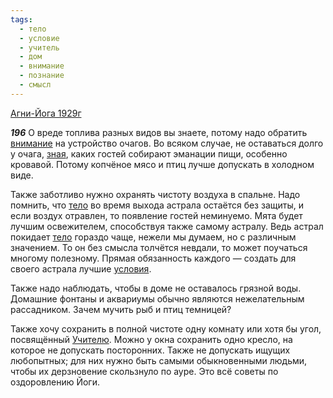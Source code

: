 ```yaml
---
tags:
  - тело
  - условие
  - учитель
  - дом
  - внимание
  - познание
  - смысл
---
```


[Агни-Йога 1929г](/agni/1929)

___196___
О вреде топлива разных видов вы знаете, потому надо обратить [внимание](/tag/#внимание) на устройство очагов. Во всяком случае, не оставаться долго у очага, [зная](/tag/#познание), каких гостей собирают эманации пищи, особенно кровавой. Потому копчёное мясо и птиц лучше допускать в холодном виде.   

Также заботливо нужно охранять чистоту воздуха в спальне. Надо помнить, что [тело](/tag/#тело) во время выхода астрала остаётся без защиты, и если воздух отравлен, то появление гостей неминуемо. Мята будет лучшим освежителем, способствуя также самому астралу. Ведь астрал покидает [тело](/tag/#тело) гораздо чаще, нежели мы думаем, но с различным значением. То он без смысла толчётся невдали, то может поучаться многому полезному. Прямая обязанность каждого — создать для своего астрала лучшие [условия](/tag/#условие).   

Также надо наблюдать, чтобы в доме не оставалось грязной воды. Домашние фонтаны и аквариумы обычно являются нежелательным рассадником. Зачем мучить рыб и птиц темницей?   

Также хочу сохранить в полной чистоте одну комнату или хотя бы угол, посвящённый [Учителю](/tag/#учитель). Можно у окна сохранить одно кресло, на которое не допускать посторонних. Также не допускать ищущих любопытных; для них нужно быть самыми обыкновенными людьми, чтобы их дерзновение скользнуло по ауре. Это всё советы по оздоровлению Йоги.